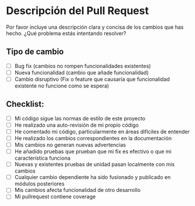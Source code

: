 # Descripción del Pull Request
Por favor incluye una descripción clara y concisa de los cambios que has hecho. ¿Qué problema estás intentando resolver?

## Tipo de cambio
- [ ] Bug fix (cambios no rompen funcionalidades existentes)
- [ ] Nueva funcionalidad (cambio que añade funcionalidad)
- [ ] Cambio disruptivo (Fix o feature que causaría que funcionalidad existente no funcione como se espera)

## Checklist:
- [ ] Mi código sigue las normas de estilo de este proyecto
- [ ] He realizado una auto-revisión de mi propio código
- [ ] He comentado mi código, particularmente en áreas difíciles de entender
- [ ] He realizado los cambios correspondientes en la documentación
- [ ] Mis cambios no generan nuevas advertencias
- [ ] He añadido pruebas que prueban que mi fix es efectivo o que mi característica funciona
- [ ] Nuevas y existentes pruebas de unidad pasan localmente con mis cambios
- [ ] Cualquier cambio dependiente ha sido fusionado y publicado en módulos posteriores
- [ ] Mis cambios afecta funcionalidad de otro desarrollo
- [ ] Mi pullrequest contiene coverage